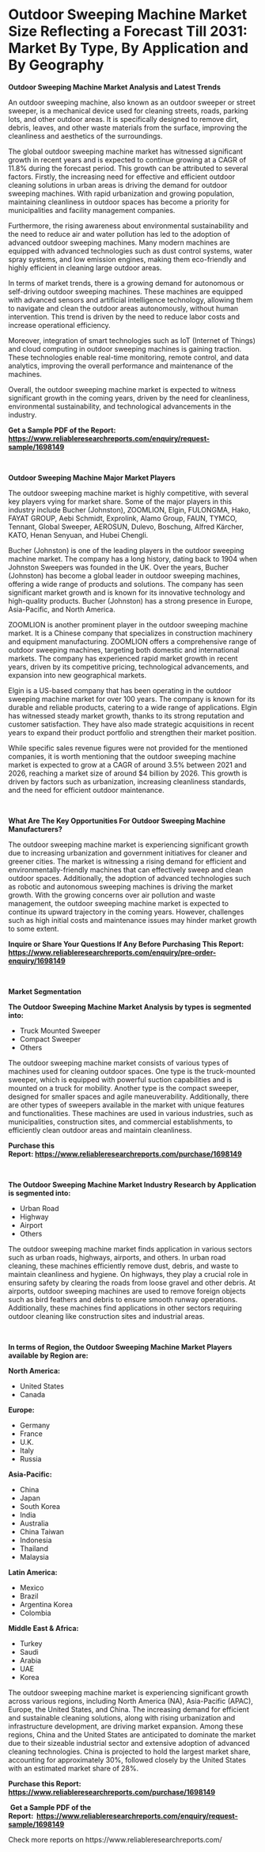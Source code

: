 <p><h1>Outdoor Sweeping Machine Market Size Reflecting a Forecast Till 2031: Market By Type, By Application and By Geography</h1></p><p><strong>Outdoor Sweeping Machine Market Analysis and Latest Trends</strong></p>
<p><p>An outdoor sweeping machine, also known as an outdoor sweeper or street sweeper, is a mechanical device used for cleaning streets, roads, parking lots, and other outdoor areas. It is specifically designed to remove dirt, debris, leaves, and other waste materials from the surface, improving the cleanliness and aesthetics of the surroundings.</p><p>The global outdoor sweeping machine market has witnessed significant growth in recent years and is expected to continue growing at a CAGR of 11.8% during the forecast period. This growth can be attributed to several factors. Firstly, the increasing need for effective and efficient outdoor cleaning solutions in urban areas is driving the demand for outdoor sweeping machines. With rapid urbanization and growing population, maintaining cleanliness in outdoor spaces has become a priority for municipalities and facility management companies.</p><p>Furthermore, the rising awareness about environmental sustainability and the need to reduce air and water pollution has led to the adoption of advanced outdoor sweeping machines. Many modern machines are equipped with advanced technologies such as dust control systems, water spray systems, and low emission engines, making them eco-friendly and highly efficient in cleaning large outdoor areas.</p><p>In terms of market trends, there is a growing demand for autonomous or self-driving outdoor sweeping machines. These machines are equipped with advanced sensors and artificial intelligence technology, allowing them to navigate and clean the outdoor areas autonomously, without human intervention. This trend is driven by the need to reduce labor costs and increase operational efficiency.</p><p>Moreover, integration of smart technologies such as IoT (Internet of Things) and cloud computing in outdoor sweeping machines is gaining traction. These technologies enable real-time monitoring, remote control, and data analytics, improving the overall performance and maintenance of the machines.</p><p>Overall, the outdoor sweeping machine market is expected to witness significant growth in the coming years, driven by the need for cleanliness, environmental sustainability, and technological advancements in the industry.</p></p>
<p><strong>Get a Sample PDF of the Report:&nbsp; <a href="https://www.reliableresearchreports.com/enquiry/request-sample/1698149">https://www.reliableresearchreports.com/enquiry/request-sample/1698149</a></strong></p>
<p>&nbsp;</p>
<p><strong>Outdoor Sweeping Machine Major Market Players</strong></p>
<p><p>The outdoor sweeping machine market is highly competitive, with several key players vying for market share. Some of the major players in this industry include Bucher (Johnston), ZOOMLION, Elgin, FULONGMA, Hako, FAYAT GROUP, Aebi Schmidt, Exprolink, Alamo Group, FAUN, TYMCO, Tennant, Global Sweeper, AEROSUN, Dulevo, Boschung, Alfred Kärcher, KATO, Henan Senyuan, and Hubei Chengli.</p><p>Bucher (Johnston) is one of the leading players in the outdoor sweeping machine market. The company has a long history, dating back to 1904 when Johnston Sweepers was founded in the UK. Over the years, Bucher (Johnston) has become a global leader in outdoor sweeping machines, offering a wide range of products and solutions. The company has seen significant market growth and is known for its innovative technology and high-quality products. Bucher (Johnston) has a strong presence in Europe, Asia-Pacific, and North America.</p><p>ZOOMLION is another prominent player in the outdoor sweeping machine market. It is a Chinese company that specializes in construction machinery and equipment manufacturing. ZOOMLION offers a comprehensive range of outdoor sweeping machines, targeting both domestic and international markets. The company has experienced rapid market growth in recent years, driven by its competitive pricing, technological advancements, and expansion into new geographical markets.</p><p>Elgin is a US-based company that has been operating in the outdoor sweeping machine market for over 100 years. The company is known for its durable and reliable products, catering to a wide range of applications. Elgin has witnessed steady market growth, thanks to its strong reputation and customer satisfaction. They have also made strategic acquisitions in recent years to expand their product portfolio and strengthen their market position.</p><p>While specific sales revenue figures were not provided for the mentioned companies, it is worth mentioning that the outdoor sweeping machine market is expected to grow at a CAGR of around 3.5% between 2021 and 2026, reaching a market size of around $4 billion by 2026. This growth is driven by factors such as urbanization, increasing cleanliness standards, and the need for efficient outdoor maintenance.</p></p>
<p>&nbsp;</p>
<p><strong>What Are The Key Opportunities For Outdoor Sweeping Machine Manufacturers?</strong></p>
<p><p>The outdoor sweeping machine market is experiencing significant growth due to increasing urbanization and government initiatives for cleaner and greener cities. The market is witnessing a rising demand for efficient and environmentally-friendly machines that can effectively sweep and clean outdoor spaces. Additionally, the adoption of advanced technologies such as robotic and autonomous sweeping machines is driving the market growth. With the growing concerns over air pollution and waste management, the outdoor sweeping machine market is expected to continue its upward trajectory in the coming years. However, challenges such as high initial costs and maintenance issues may hinder market growth to some extent.</p></p>
<p><strong>Inquire or Share Your Questions If Any Before Purchasing This Report: <a href="https://www.reliableresearchreports.com/enquiry/pre-order-enquiry/1698149">https://www.reliableresearchreports.com/enquiry/pre-order-enquiry/1698149</a></strong></p>
<p>&nbsp;</p>
<p><strong>Market Segmentation</strong></p>
<p><strong>The Outdoor Sweeping Machine Market Analysis by types is segmented into:</strong></p>
<p><ul><li>Truck Mounted Sweeper</li><li>Compact Sweeper</li><li>Others</li></ul></p>
<p><p>The outdoor sweeping machine market consists of various types of machines used for cleaning outdoor spaces. One type is the truck-mounted sweeper, which is equipped with powerful suction capabilities and is mounted on a truck for mobility. Another type is the compact sweeper, designed for smaller spaces and agile maneuverability. Additionally, there are other types of sweepers available in the market with unique features and functionalities. These machines are used in various industries, such as municipalities, construction sites, and commercial establishments, to efficiently clean outdoor areas and maintain cleanliness.</p></p>
<p><strong>Purchase this Report:&nbsp;<a href="https://www.reliableresearchreports.com/purchase/1698149">https://www.reliableresearchreports.com/purchase/1698149</a></strong></p>
<p>&nbsp;</p>
<p><strong>The Outdoor Sweeping Machine Market Industry Research by Application is segmented into:</strong></p>
<p><ul><li>Urban Road</li><li>Highway</li><li>Airport</li><li>Others</li></ul></p>
<p><p>The outdoor sweeping machine market finds application in various sectors such as urban roads, highways, airports, and others. In urban road cleaning, these machines efficiently remove dust, debris, and waste to maintain cleanliness and hygiene. On highways, they play a crucial role in ensuring safety by clearing the roads from loose gravel and other debris. At airports, outdoor sweeping machines are used to remove foreign objects such as bird feathers and debris to ensure smooth runway operations. Additionally, these machines find applications in other sectors requiring outdoor cleaning like construction sites and industrial areas.</p></p>
<p>&nbsp;</p>
<p><strong>In terms of Region, the Outdoor Sweeping Machine Market Players available by Region are:</strong></p>
<p>
    <p> <strong> North America: </strong>
        <ul>
            <li>United States</li>
            <li>Canada</li>
        </ul>
        </p> 
    <p> <strong> Europe: </strong>
        <ul>
            <li>Germany</li>
            <li>France</li>
            <li>U.K.</li>
            <li>Italy</li>
            <li>Russia</li>
        </ul>
        </p> 
    <p> <strong> Asia-Pacific: </strong>
        <ul>
            <li>China</li>
            <li>Japan</li>
            <li>South Korea</li>
            <li>India</li>
            <li>Australia</li>
            <li>China Taiwan</li>
            <li>Indonesia</li>
            <li>Thailand</li>
            <li>Malaysia</li>
        </ul>
        </p> 
    <p> <strong> Latin America: </strong>
        <ul>
            <li>Mexico</li>
            <li>Brazil</li>
            <li>Argentina Korea</li>
            <li>Colombia</li>
        </ul>
        </p> 
    <p> <strong> Middle East & Africa: </strong>
        <ul>
            <li>Turkey</li>
            <li>Saudi</li>
            <li>Arabia</li>
            <li>UAE</li>
            <li>Korea</li>
        </ul>
    </p>
    </p>
<p><p>The outdoor sweeping machine market is experiencing significant growth across various regions, including North America (NA), Asia-Pacific (APAC), Europe, the United States, and China. The increasing demand for efficient and sustainable cleaning solutions, along with rising urbanization and infrastructure development, are driving market expansion. Among these regions, China and the United States are anticipated to dominate the market due to their sizeable industrial sector and extensive adoption of advanced cleaning technologies. China is projected to hold the largest market share, accounting for approximately 30%, followed closely by the United States with an estimated market share of 28%.</p></p>
<p><strong>Purchase this Report: <a href="https://www.reliableresearchreports.com/purchase/1698149">https://www.reliableresearchreports.com/purchase/1698149</a></strong></p>
<p>&nbsp;<strong>Get a Sample PDF of the Report:&nbsp;&nbsp;<a href="https://www.reliableresearchreports.com/enquiry/request-sample/1698149">https://www.reliableresearchreports.com/enquiry/request-sample/1698149</a></strong></p>
<p><strong></strong></p>
<p>Check more reports on https://www.reliableresearchreports.com/</p>